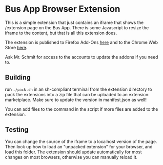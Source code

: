 # Bus App Browser Extension

This is a simple extension that just contains an iframe that shows the /extension page on the Bus App. There is some Javascript to resize the iframe to the content, but that is all this extension does.

The extension is published to Firefox Add-Ons [here](https://addons.mozilla.org/en-US/firefox/addon/nnhs-bus-app/) and to the Chrome Web Store [here](https://chromewebstore.google.com/detail/bus-app/cgceeklcikhpejkbldnppbbnnjibokok).

Ask Mr. Schmit for access to the accounts to update the addons if you need to.


## Building

run `./pack.sh` in an sh-compliant terminal from the extension directory to pack the extensions into a zip file that can be uploaded to an extension marketplace. Make sure to update the version in manifest.json as well!

You can add files to the command in the script if more files are added to the extension.


## Testing

You can change the source of the iframe to a localhost version of the page. Then look up how to load an "unpacked extension" for your browser, and load this folder. The extension should update automatically for most changes on most browsers, otherwise you can manually reload it.
